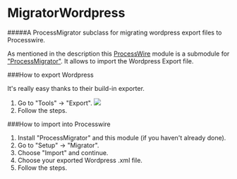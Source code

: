 MigratorWordpress
=================

#####A ProcessMigrator subclass for migrating wordpress export files to Processwire.

As mentioned in the description this [ProcessWire](https://github.com/ryancramerdesign/ProcessWire) module is a submodule for ["ProcessMigrator"](). It allows to import the Wordpress Export file.

###How to export Wordpress

It's really easy thanks to their build-in exporter.

1. Go to "Tools" -> "Export". ![](http://codex.wordpress.org/images/thumb/9/9b/manageexport.png/800px-manageexport.png)
2. Follow the steps.



###How to import into Processwire

1. Install "ProcessMigrator" and this module (if you haven't already done).
2. Go to "Setup" -> "Migrator".
3. Choose "Import" and continue.
4. Choose your exported Wordpress .xml file.
5. Follow the steps.
